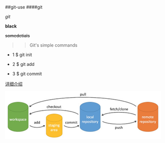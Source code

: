 ##git-use
####git

*git*

**black**

~~somedetials~~

>>Git's simple commands


- 1 $ git init
  
- 2 $ git add

- 3 $ git commit 

[详细介绍](https://www.runoob.com/git/git-basic-operations.html)

![](https://github.com/GOGOGO-ZXY/Git-use/blob/main/git-command.jpg)

